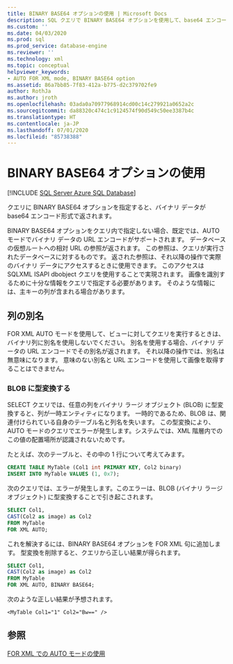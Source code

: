 ```yaml
---
title: BINARY BASE64 オプションの使用 | Microsoft Docs
description: SQL クエリで BINARY BASE64 オプションを使用して、base64 エンコード形式のバイナリ データを取得する方法について説明します。
ms.custom: ''
ms.date: 04/03/2020
ms.prod: sql
ms.prod_service: database-engine
ms.reviewer: ''
ms.technology: xml
ms.topic: conceptual
helpviewer_keywords:
- AUTO FOR XML mode, BINARY BASE64 option
ms.assetid: 86a7bb85-7f83-412a-b775-d2c379702fe9
author: RothJa
ms.author: jroth
ms.openlocfilehash: 03ada0a70977968914cd00c14c279921a0652a2c
ms.sourcegitcommit: da88320c474c1c9124574f90d549c50ee3387b4c
ms.translationtype: HT
ms.contentlocale: ja-JP
ms.lasthandoff: 07/01/2020
ms.locfileid: "85738388"
---
```

# <a name="use-the-binary-base64-option"></a>BINARY BASE64 オプションの使用

[!INCLUDE [SQL Server Azure SQL Database](../../includes/applies-to-version/sql-asdb.md)]

クエリに BINARY BASE64 オプションを指定すると、バイナリ データが base64 エンコード形式で返されます。

BINARY BASE64 オプションをクエリ内で指定しない場合、既定では、AUTO モードでバイナリ データの URL エンコードがサポートされます。 データベースの仮想ルートへの相対 URL の参照が返されます。 この参照は、クエリが実行されたデータベースに対するものです。 返された参照は、それ以降の操作で実際のバイナリ データにアクセスするときに使用できます。 このアクセスは SQLXML ISAPI dbobject クエリを使用することで実現されます。 画像を識別するために十分な情報をクエリで指定する必要があります。 そのような情報には、主キーの列が含まれる場合があります。

## <a name="column-alias"></a>列の別名

FOR XML AUTO モードを使用して、ビューに対してクエリを実行するときは、バイナリ列に別名を使用しないでください。 別名を使用する場合、バイナリ データの URL エンコードでその別名が返されます。 それ以降の操作では、別名は無意味になります。 意味のない別名と URL エンコードを使用して画像を取得することはできません。

### <a name="cast-to-a-blob"></a>BLOB に型変換する

SELECT クエリでは、任意の列をバイナリ ラージ オブジェクト (BLOB) に型変換すると、列が一時エンティティになります。 一時的であるため、BLOB は、関連付けられている自身のテーブル名と列名を失います。 この型変換により、AUTO モードのクエリでエラーが発生します。システムでは、XML 階層内でのこの値の配置場所が認識されないためです。

たとえば、次のテーブルと、その中の 1 行について考えてみます。

```sql
CREATE TABLE MyTable (Col1 int PRIMARY KEY, Col2 binary)
INSERT INTO MyTable VALUES (1, 0x7);
```

次のクエリでは、エラーが発生します。このエラーは、BLOB (バイナリ ラージ オブジェクト) に型変換することで引き起こされます。

```sql
SELECT Col1,
CAST(Col2 as image) as Col2
FROM MyTable
FOR XML AUTO;
```

これを解決するには、BINARY BASE64 オプションを FOR XML 句に追加します。 型変換を削除すると、クエリから正しい結果が得られます。

```sql
SELECT Col1,
CAST(Col2 as image) as Col2
FROM MyTable
FOR XML AUTO, BINARY BASE64;
```

次のような正しい結果が予想されます。

```console
<MyTable Col1="1" Col2="Bw==" />
```

## <a name="see-also"></a>参照

[FOR XML での AUTO モードの使用](../../relational-databases/xml/use-auto-mode-with-for-xml.md)
